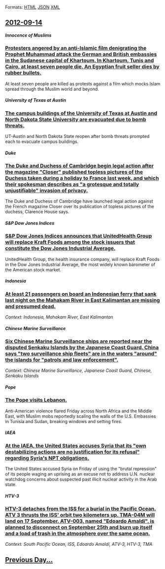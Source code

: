 
Formats: [HTML](2012/09/14/index.html)  [JSON](2012/09/14/index.json)  [XML](2012/09/14/index.xml)  

## [2012-09-14](/news/2012/09/14/index.md)

##### Innocence of Muslims
### [Protesters angered by an anti-Islamic film denigrating the Prophet Muhammad attack the German and British embassies in the Sudanese capital of Khartoum. In Khartoum, Tunis and Cairo, at least seven people die. An Egyptian fruit seller dies by rubber bullets. ](/news/2012/09/14/protesters-angered-by-an-anti-islamic-film-denigrating-the-prophet-muhammad-attack-the-german-and-british-embassies-in-the-sudanese-capital.md)
At least seven people are killed as protests against a film which mocks Islam spread through the Muslim world and beyond.

##### University of Texas at Austin
### [The campus buildings of the University of Texas at Austin and North Dakota State University are evacuated due to bomb threats. ](/news/2012/09/14/the-campus-buildings-of-the-university-of-texas-at-austin-and-north-dakota-state-university-are-evacuated-due-to-bomb-threats.md)
UT-Austin and North Dakota State reopen after bomb threats prompted each to evacuate campus buildings.

##### Duke
### [The Duke and Duchess of Cambridge begin legal action after the magazine "Closer" published topless pictures of the Duchess taken during a holiday to France last week, and which their spokesman describes as "a grotesque and totally unjustifiable" invasion of privacy. ](/news/2012/09/14/the-duke-and-duchess-of-cambridge-begin-legal-action-after-the-magazine-closer-published-topless-pictures-of-the-duchess-taken-during-a-ho.md)
The Duke and Duchess of Cambridge have launched legal action against the French magazine Closer over its publication of topless pictures of the duchess, Clarence House says.

##### S&P Dow Jones Indices
### [S&P Dow Jones Indices announces that UnitedHealth Group will replace Kraft Foods among the stock issuers that constitute the Dow Jones Industrial Average. ](/news/2012/09/14/s-p-dow-jones-indices-announces-that-unitedhealth-group-will-replace-kraft-foods-among-the-stock-issuers-that-constitute-the-dow-jones-indus.md)
UnitedHealth Group, the health insurance company, will replace Kraft Foods in the Dow Jones Industrial Average, the most widely known barometer of the American stock market.

##### Indonesia
### [At least 21 passengers on board an Indonesian ferry that sank last night on the Mahakam River in East Kalimantan are missing and presumed dead. ](/news/2012/09/14/at-least-21-passengers-on-board-an-indonesian-ferry-that-sank-last-night-on-the-mahakam-river-in-east-kalimantan-are-missing-and-presumed-de.md)
_Context: Indonesia, Mahakam River, East Kalimantan_

##### Chinese Marine Surveillance
### [Six Chinese Marine Surveillance ships are reported near the disputed Senkaku Islands by the Japanese Coast Guard. China says "two surveillance ship fleets" are in the waters "around" the islands for "patrols and law enforcement". ](/news/2012/09/14/six-chinese-marine-surveillance-ships-are-reported-near-the-disputed-senkaku-islands-by-the-japanese-coast-guard-china-says-two-surveillan.md)
_Context: Chinese Marine Surveillance, Japanese Coast Guard, Chinese, Senkaku Islands_

##### Pope
### [The Pope visits Lebanon. ](/news/2012/09/14/the-pope-visits-lebanon.md)
Anti-American violence flared Friday across North Africa and the Middle East, with Muslim mobs reportedly scaling the walls of the U.S. Embassies in Tunisia and Sudan, breaking windows and setting fires.

##### IAEA
### [At the IAEA, the United States accuses Syria that its "own destabilizing actions are no justification for its refusal" regarding Syria's NPT obligations. ](/news/2012/09/14/at-the-iaea-the-united-states-accuses-syria-that-its-own-destabilizing-actions-are-no-justification-for-its-refusal-regarding-syria-s-npt.md)
The United States accused Syria on Friday of using the &quot;brutal repression&quot; of its people waging an uprising as an excuse not to address U.N. nuclear watchdog concerns about suspected past illicit nuclear activity in the Arab state.

##### HTV-3
### [HTV-3 detaches from the ISS for a burial in the Pacific Ocean. ATV 3 thrusts the ISS' orbit two kilometers up. TMA-04M will land on 17 September. ATV-003, named "Edoardo Amaldi", is planned to disconnect on September 25th and burn up itself and a load of trash in the atmosphere over the same ocean. ](/news/2012/09/14/htv-3-detaches-from-the-iss-for-a-burial-in-the-pacific-ocean-atv-3-thrusts-the-iss-orbit-two-kilometers-up-tma-04m-will-land-on-17-septe.md)
_Context: South Pacific Ocean, ISS, Edoardo Amaldi, ATV-3, HTV-3, TMA_

## [Previous Day...](/news/2012/09/13/index.md)

